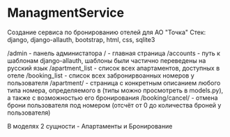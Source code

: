 # ManagmentService
 Создание сервиса по бронированию отелей для АО "Точка"
 Стек: django, django-allauth, bootstrap, html, css, sqlite3

 /admin - панель администатора
 / - главная страница
 /accounts - путь к шаблонам django-allauth, шаблоны были частично переведены на русский язык
 /apartment_list - список всех апартаментов, доступных в отеле
 /booking_list - список всех забронирвоанных номеров у пользователя
 /apartment/<type> - страница с конкретным описанием любого типа номера, определяемого в <type> (типы можно просмотреть в models.py), а также с возможностью его бронирования
 /booking/cancel/<pk> - отмена брони пользователя под номером <pk> (отсчёт от 0 до количества броней у пользователя)

 В моделях 2 сущности - Апартаменты и Бронирование
